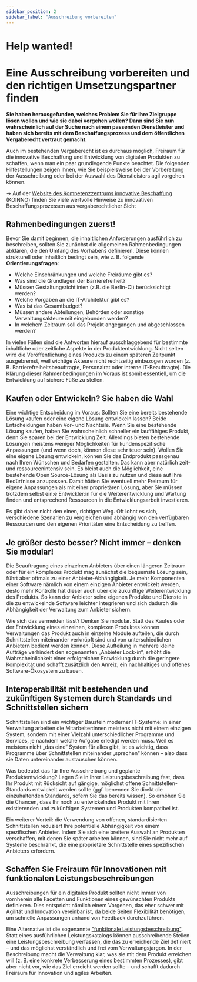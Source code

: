 ```yaml
---
sidebar_position: 2
sidebar_label: "Ausschreibung vorbereiten"
---
```


# Help wanted!

# Eine Ausschreibung vorbereiten und den richtigen Umsetzungspartner finden

**Sie haben herausgefunden, welches Problem Sie für Ihre Zielgruppe lösen wollen und wie sie dabei vorgehen wollen? Dann sind Sie nun wahrscheinlich auf der Suche nach einem passenden Dienstleister und haben sich bereits mit dem Beschaffungsprozess und dem öffentlichen Vergaberecht vertraut gemacht.**

Auch im bestehenden Vergaberecht ist es durchaus möglich, Freiraum für die innovative Beschaffung und Entwicklung von digitalen Produkten zu schaffen, wenn man ein paar grundlegende Punkte beachtet. Die folgenden Hilfestellungen zeigen Ihnen, wie Sie beispielsweise bei der Vorbereitung der Ausschreibung oder bei der Auswahl des Dienstleisters agil vorgehen können.

→ Auf der [Website des Kompetenzzentrums innovative Beschaffung](https:www.koinno-bmwk.de) (KOINNO) finden Sie viele wertvolle Hinweise zu innovativen Beschaffungsprozessen aus vergaberechtlicher Sicht

## Rahmenbedingungen zuerst!

Bevor Sie damit beginnen, die inhaltlichen Anforderungen ausführlich zu beschreiben, sollten Sie zunächst die allgemeinen Rahmenbedingungen abklären, die den Umfang des Vorhabens definieren. Diese können strukturell oder inhaltlich bedingt sein, wie z. B. folgende **Orientierungsfragen**:

* Welche Einschränkungen und welche Freiräume gibt es?
* Was sind die Grundlagen der Barrierefreiheit?
* Müssen Gestaltungsrichtlinien (z.B. die Berlin-CI) berücksichtigt werden?
* Welche Vorgaben an die IT-Architektur gibt es?
* Was ist das Gesamtbudget?
* Müssen andere Abteilungen, Behörden oder sonstige Verwaltungsakteure mit eingebunden werden?
* In welchem Zeitraum soll das Projekt angegangen und abgeschlossen werden?

In vielen Fällen sind die Antworten hierauf ausschlaggebend für bestimmte inhaltliche oder zeitliche Aspekte in der Produktentwicklung. Nicht selten wird die Veröffentlichung eines Produkts zu einem späteren Zeitpunkt ausgebremst, weil wichtige Akteure nicht rechtzeitig einbezogen wurden (z. B. Barrierefreiheitsbeauftragte, Personalrat oder interne IT-Beauftragte). Die Klärung dieser Rahmenbedingungen im Voraus ist somit essentiell, um die Entwicklung auf sichere Füße zu stellen.

## Kaufen oder Entwickeln? Sie haben die Wahl
Eine wichtige Entscheidung im Voraus: Sollten Sie eine bereits bestehende Lösung kaufen oder eine eigene Lösung entwickeln lassen? Beide Entscheidungen haben Vor- und Nachteile. Wenn Sie eine bestehende Lösung kaufen, haben Sie wahrscheinlich schneller ein lauffähiges Produkt, denn Sie sparen bei der Entwicklung Zeit. Allerdings bieten bestehende Lösungen meistens weniger Möglichkeiten für kundenspezifische Anpassungen (und wenn doch, können diese sehr teuer sein). Wollen Sie eine eigene Lösung entwickeln, können Sie das Endprodukt passgenau nach Ihren Wünschen und Bedarfen gestalten. Das kann aber natürlich zeit- und ressourcenintensiv sein. Es bleibt auch die Möglichkeit, eine bestehende Open Source-Lösung als Basis zu nutzen und diese auf Ihre Bedürfnisse anzupassen. Damit hätten Sie eventuell mehr Freiraum für eigene Anpassungen als mit einer proprietären Lösung, aber Sie müssen trotzdem selbst ein:e Entwickler:in für die Weiterentwicklung und Wartung finden und entsprechend Ressourcen in die Entwicklungsarbeit investieren.

Es gibt daher nicht den einen, richtigen Weg. Oft lohnt es sich, verschiedene Szenarien zu vergleichen und abhängig von den verfügbaren Ressourcen und den eigenen Prioritäten eine Entscheidung zu treffen.

## Je größer desto besser? Nicht immer – denken Sie modular!
Die Beauftragung eines einzelnen Anbieters über einen längeren Zeitraum oder für ein komplexes Produkt mag zunächst die bequemste Lösung sein, führt aber oftmals zu einer Anbieter-Abhängigkeit. Je mehr Komponenten einer Software nämlich von einem einzigen Anbieter entwickelt werden, desto mehr Kontrolle hat dieser auch über die zukünftige Weiterentwicklung des Produkts. So kann der Anbieter seine eigenen Produkte und Dienste in die zu entwickelnde Software leichter integrieren und sich dadurch die Abhängigkeit der Verwaltung zum Anbieter sichern.

Wie sich das vermeiden lässt? Denken Sie modular. Statt des Kaufes oder der Entwicklung eines einzelnen, komplexen Produktes können Verwaltungen das Produkt auch in einzelne Module aufteilen, die durch Schnittstellen miteinander verknüpft sind und von unterschiedlichen Anbietern bedient werden können. Diese Aufteilung in mehrere kleine Aufträge verhindert den sogenannten „Anbieter Lock-in“, erhöht die Wahrscheinlichkeit einer erfolgreichen Entwicklung durch die geringere Komplexität und schafft zusätzlich den Anreiz, ein nachhaltiges und offenes Software-Ökosystem zu bauen.

## Interoperabilität mit bestehenden und zukünftigen Systemen durch Standards und Schnittstellen sichern

Schnittstellen sind ein wichtiger Baustein moderner IT-Systeme: in einer Verwaltung arbeiten die Mitarbeiter:innen meistens nicht mit einem einzigen System, sondern mit einer Vielzahl unterschiedlicher Programme und Services, je nachdem welche Aufgabe erledigt werden muss. Weil es meistens nicht „das eine“ System für alles gibt, ist es wichtig, dass Programme über Schnittstellen miteinander „sprechen“ können – also dass sie Daten untereinander austauschen können.

Was bedeutet das für Ihre Ausschreibung und geplante Produktentwicklung? Legen Sie in Ihrer Leistungsbeschreibung fest, dass Ihr Produkt mit Rücksicht auf gängige, möglichst offene Schnittstellen-Standards entwickelt werden sollte (ggf. benennen Sie direkt die einzuhaltenden Standards, sofern Sie das bereits wissen). So erhöhen Sie die Chancen, dass Ihr noch zu entwickelndes Produkt mit Ihren existierenden und zukünftigen Systemen und Produkten kompatibel ist.

Ein weiterer Vorteil: die Verwendung von offenen, standardisierten Schnittstellen reduziert Ihre potentielle Abhängigkeit von einem spezifischen Anbieter. Indem Sie sich eine breitere Auswahl an Produkten verschaffen, mit denen Sie später arbeiten können, sind Sie nicht mehr auf Systeme beschränkt, die eine proprietäre Schnittstelle eines spezifischen Anbieters erfordern.

## Schaffen Sie Freiraum für Innovationen mit funktionalen Leistungsbeschreibungen

Ausschreibungen für ein digitales Produkt sollten nicht immer von vornherein alle Facetten und Funktionen eines gewünschten Produkts definieren. Dies entspricht nämlich einem Vorgehen, das eher schwer mit Agilität und Innovation vereinbar ist, da beide Seiten Flexibilität benötigen, um schnelle Anpassungen anhand von Feedback durchzuführen.

Eine Alternative ist die sogenannte ["funktionale Leistungsbeschreibung"](https://toolbox.koinno-bmwi.de/auswahlfragen/chooseRole/role,nutzer/werkzeugliste/Liste_Bedarfstraeger/werkzeug-steckbrief/12). Statt eines ausführlichen Leistungskatalogs können ausschreibende Stellen eine Leistungsbeschreibung verfassen, die das zu erreichende Ziel definiert – und das möglichst verständlich und frei vom Verwaltungsjargon. In der Beschreibung macht die Verwaltung klar, was sie mit dem Produkt erreichen will (z. B. eine konkrete Verbesserung eines bestimmten Prozesses), gibt aber nicht vor, wie das Ziel erreicht werden sollte – und schafft dadurch Freiraum für Innovation und agiles Arbeiten.